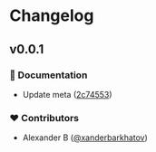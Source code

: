 # Changelog


## v0.0.1


### 📖 Documentation

  - Update meta ([2c74553](https://github.com/xanderbarkhatov/nuxt-vercel-analytics/commit/2c74553))

### ❤️  Contributors

- Alexander B ([@xanderbarkhatov](http://github.com/xanderbarkhatov))

